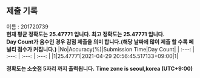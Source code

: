 


  
## 제출 기록  
이름 : 201720739  
**현재 평균 정확도는 25.47771 입니다. 최고 정확도는 25.47771 입니다.**  
**Day Count가 음수인 경우 감점 제출을 의미 합니다.(해당 날짜에 많이 제출 할 수록 페널티 점수가 커집니다.)**
|No|Accuracy(%)|Submission Time|Day Count|
| :---: | :---: | :---: | :---: |
|1|25.47771|2021-04-29 20:56:45.517133+09:00|1|


**정확도는 소숫점 5자리 까지 출력됩니다.**
**Time zone is seoul,korea (UTC+9:00)**
